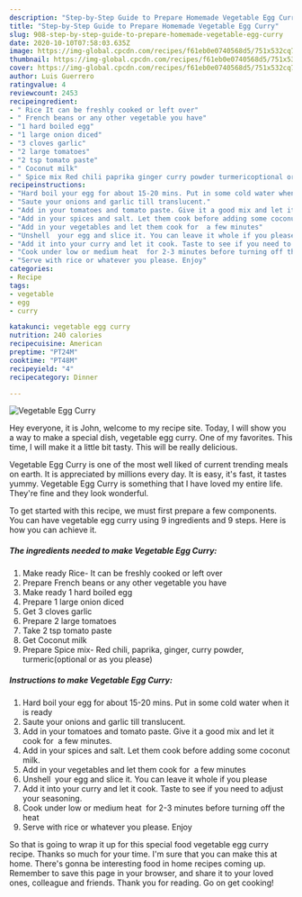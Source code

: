 ```yaml
---
description: "Step-by-Step Guide to Prepare Homemade Vegetable Egg Curry"
title: "Step-by-Step Guide to Prepare Homemade Vegetable Egg Curry"
slug: 908-step-by-step-guide-to-prepare-homemade-vegetable-egg-curry
date: 2020-10-10T07:58:03.635Z
image: https://img-global.cpcdn.com/recipes/f61eb0e0740568d5/751x532cq70/vegetable-egg-curry-recipe-main-photo.jpg
thumbnail: https://img-global.cpcdn.com/recipes/f61eb0e0740568d5/751x532cq70/vegetable-egg-curry-recipe-main-photo.jpg
cover: https://img-global.cpcdn.com/recipes/f61eb0e0740568d5/751x532cq70/vegetable-egg-curry-recipe-main-photo.jpg
author: Luis Guerrero
ratingvalue: 4
reviewcount: 2453
recipeingredient:
- " Rice It can be freshly cooked or left over"
- " French beans or any other vegetable you have"
- "1 hard boiled egg"
- "1 large onion diced"
- "3 cloves garlic"
- "2 large tomatoes"
- "2 tsp tomato paste"
- " Coconut milk"
- " Spice mix Red chili paprika ginger curry powder turmericoptional or as you please"
recipeinstructions:
- "Hard boil your egg for about 15-20 mins. Put in some cold water when it is ready"
- "Saute your onions and garlic till translucent."
- "Add in your tomatoes and tomato paste. Give it a good mix and let it cook for  a few minutes."
- "Add in your spices and salt. Let them cook before adding some coconut milk."
- "Add in your vegetables and let them cook for  a few minutes"
- "Unshell  your egg and slice it. You can leave it whole if you please"
- "Add it into your curry and let it cook. Taste to see if you need to adjust your seasoning."
- "Cook under low or medium heat  for 2-3 minutes before turning off the heat"
- "Serve with rice or whatever you please. Enjoy"
categories:
- Recipe
tags:
- vegetable
- egg
- curry

katakunci: vegetable egg curry 
nutrition: 240 calories
recipecuisine: American
preptime: "PT24M"
cooktime: "PT48M"
recipeyield: "4"
recipecategory: Dinner

---
```



![Vegetable Egg Curry](https://img-global.cpcdn.com/recipes/f61eb0e0740568d5/751x532cq70/vegetable-egg-curry-recipe-main-photo.jpg)

Hey everyone, it is John, welcome to my recipe site. Today, I will show you a way to make a special dish, vegetable egg curry. One of my favorites. This time, I will make it a little bit tasty. This will be really delicious.



Vegetable Egg Curry is one of the most well liked of current trending meals on earth. It is appreciated by millions every day. It is easy, it's fast, it tastes yummy. Vegetable Egg Curry is something that I have loved my entire life. They're fine and they look wonderful.


To get started with this recipe, we must first prepare a few components. You can have vegetable egg curry using 9 ingredients and 9 steps. Here is how you can achieve it.

<!--inarticleads1-->

##### The ingredients needed to make Vegetable Egg Curry:

1. Make ready  Rice- It can be freshly cooked or left over
1. Prepare  French beans or any other vegetable you have
1. Make ready 1 hard boiled egg
1. Prepare 1 large onion diced
1. Get 3 cloves garlic
1. Prepare 2 large tomatoes
1. Take 2 tsp tomato paste
1. Get  Coconut milk
1. Prepare  Spice mix- Red chili, paprika, ginger, curry powder, turmeric(optional or as you please)




<!--inarticleads2-->

##### Instructions to make Vegetable Egg Curry:

1. Hard boil your egg for about 15-20 mins. Put in some cold water when it is ready
1. Saute your onions and garlic till translucent.
1. Add in your tomatoes and tomato paste. Give it a good mix and let it cook for  a few minutes.
1. Add in your spices and salt. Let them cook before adding some coconut milk.
1. Add in your vegetables and let them cook for  a few minutes
1. Unshell  your egg and slice it. You can leave it whole if you please
1. Add it into your curry and let it cook. Taste to see if you need to adjust your seasoning.
1. Cook under low or medium heat  for 2-3 minutes before turning off the heat
1. Serve with rice or whatever you please. Enjoy




So that is going to wrap it up for this special food vegetable egg curry recipe. Thanks so much for your time. I'm sure that you can make this at home. There's gonna be interesting food in home recipes coming up. Remember to save this page in your browser, and share it to your loved ones, colleague and friends. Thank you for reading. Go on get cooking!
